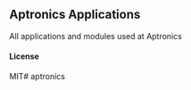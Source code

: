 ## Aptronics Applications

All applications and modules used at Aptronics

#### License

MIT# aptronics
